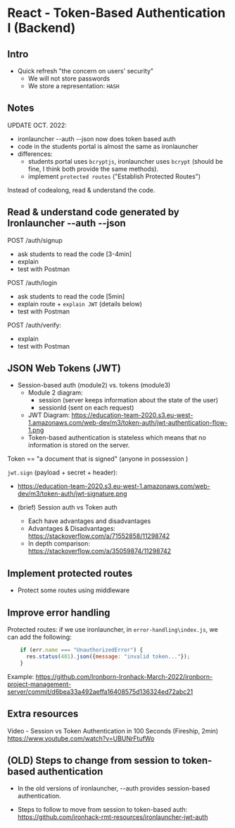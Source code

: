 

# React - Token-Based Authentication I (Backend)


<!-- 

status: draft

-->





## Intro


<!--

@Luis: have prepared (open) project from module 2 (library project)

-->

- Quick refresh "the concern on users' security"
  - We will not store passwords
  - We store a representation: `HASH`




## Notes

UPDATE OCT. 2022:
- ironlauncher --auth --json now does token based auth
- code in the students portal is almost the same as ironlauncher
- differences:
  - students portal uses `bcryptjs`, ironlauncher uses `bcrypt` (should be fine, I think both provide the same methods).
  - implement `protected routes` ("Establish Protected Routes")


Instead of codealong, read & understand the code.


## Read & understand code generated by Ironlauncher --auth --json

<!-- 
@Luis: use code as it is  (do not change anything)
-->



POST /auth/signup
- ask students to read the code [3-4min]
- explain
- test with Postman

POST /auth/login
<!-- @LT: explain JWT once we reach that code in /login (not before)  -->
- ask students to read the code [5min]
- explain route + `explain JWT` (details below)
- test with Postman
  
POST /auth/verify:
- explain
- test with Postman


## JSON Web Tokens (JWT)


- Session-based auth (module2) vs. tokens (module3)
  - Module 2 diagram: 
    - session (server keeps information about the state of the user)
    - sessionId (sent on each request)
  - JWT Diagram: https://education-team-2020.s3.eu-west-1.amazonaws.com/web-dev/m3/token-auth/jwt-authentication-flow-1.png
  - Token-based authentication is stateless which means that no information is stored on the server.

<!-- @todo: create diagrams -->

Token == "a document that is signed" (anyone in possession )


`jwt.sign` (payload + secret + header):
- https://education-team-2020.s3.eu-west-1.amazonaws.com/web-dev/m3/token-auth/jwt-signature.png


- (brief) Session auth vs Token auth
  - Each have advantages and disadvantages
  - Advantages & Disadvantages: https://stackoverflow.com/a/71552858/11298742
  - In depth comparison: https://stackoverflow.com/a/35059874/11298742




## Implement protected routes

- Protect some routes using middleware





## Improve error handling

Protected routes: if we use ironlauncher, in `error-handling\index.js`, we can add the following:

  ```js
      if (err.name === "UnauthorizedError") {
        res.status(401).json({message: "invalid token..."});
      }
  ```

  Example: https://github.com/Ironborn-Ironhack-March-2022/ironborn-project-management-server/commit/d6bea33a492aeffa16408575d136324ed72abc21



## Extra resources

Video - Session vs Token Authentication in 100 Seconds (Fireship, 2min)
https://www.youtube.com/watch?v=UBUNrFtufWo



## (OLD) Steps to change from session to token-based authentication

- In the old versions of ironlauncher, --auth provides session-based authentication.

- Steps to follow to move from session to token-based auth:
  https://github.com/ironhack-rmt-resources/ironlauncher-jwt-auth


